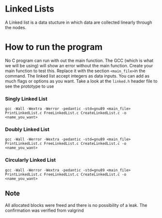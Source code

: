 # Linked Lists
A Linked list is a data stucture in which data are collected linearly through the nodes.

# How to run the program
No C program can run with out the main function. 
The GCC (which is what we will be using) will show an error without the main function.
Create your main function to test this. 
Replace it with the section `<main_file>`in the command. 
The linked list accept integers as data inputs.
You can add as much flags or options as you want.
Take a look at the `linked.h` header file to see the prototype to use

### Singly Linked List

```
gcc -Wall -Wextra -Werror -pedantic -std=gnu89 <main_file> PrintLinkedList.c FreeLinkedList.c CreateLinkedList.c -o <name_you_want>
```

### Doubly Linked List

```
gcc -Wall -Werror -Wextra -pedantic -std=gnu89 <main_file> PrintLinkedList.c FreeLinkedList.c CreateLinkedList.c -o <name_you_want>
```

### Circularly Linked List

```
gcc -Wall -Werror -Wextra -pedantic -std=gnu89 <main_file> PrintLinkedList.c FreeLinkedList.c CreateLinkedList.c -o <name_you_want>
```

## Note
All allocated blocks were freed and there is no possibility of a leak. The confirmation was verified from valgrind

